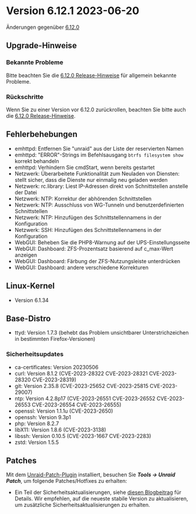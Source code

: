 # Version 6.12.1 2023-06-20

Änderungen gegenüber [6.12.0](6.12.0.md)

## Upgrade-Hinweise

### Bekannte Probleme

Bitte beachten Sie die [6.12.0 Release-Hinweise](6.12.0.md#known-issues) für allgemein bekannte Probleme.

### Rückschritte

Wenn Sie zu einer Version vor 6.12.0 zurückrollen, beachten Sie bitte auch die [6.12.0 Release-Hinweise](6.12.0.md#rolling-back).

## Fehlerbehebungen

- emhttpd: Entfernen Sie "unraid" aus der Liste der reservierten Namen
- emhttpd: "ERROR"-Strings im Befehlsausgang `btrfs filesystem show` korrekt behandeln
- emhttpd: Verhindern Sie cmdStart, wenn bereits gestartet
- Netzwerk: Überarbeitete Funktionalität zum Neuladen von Diensten: stellt sicher, dass die Dienste nur einmalig neu geladen werden
- Netzwerk: rc.library: Liest IP-Adressen direkt von Schnittstellen anstelle der Datei
- Netzwerk: NTP: Korrektur der abhörenden Schnittstellen
- Netzwerk: NTP: Ausschluss von WG-Tunneln und benutzerdefinierten Schnittstellen
- Netzwerk: NTP: Hinzufügen des Schnittstellennamens in der Konfiguration
- Netzwerk: SSH: Hinzufügen des Schnittstellennamens in der Konfiguration
- WebGUI: Beheben Sie die PHP8-Warnung auf der UPS-Einstellungsseite
- WebGUI: Dashboard: ZFS-Prozentsatz basierend auf c\_max-Wert anzeigen
- WebGUI: Dashboard: Färbung der ZFS-Nutzungsleiste unterdrücken
- WebGUI: Dashboard: andere verschiedene Korrekturen

## Linux-Kernel

- Version 6.1.34

## Base-Distro

- ttyd: Version 1.7.3 (behebt das Problem unsichtbarer Unterstrichzeichen in bestimmten Firefox-Versionen)

### Sicherheitsupdates

- ca-certificates: Version 20230506
- curl: Version 8.1.2 (CVE-2023-28322 CVE-2023-28321 CVE-2023-28320 CVE-2023-28319)
- git: Version 2.35.8 (CVE-2023-25652 CVE-2023-25815 CVE-2023-29007)
- ntp: Version 4.2.8p17 (CVE-2023-26551 CVE-2023-26552 CVE-2023-26553 CVE-2023-26554 CVE-2023-26555)
- openssl: Version 1.1.1u (CVE-2023-2650)
- openssh: Version 9.3p1
- php: Version 8.2.7
- libX11: Version 1.8.6 (CVE-2023-3138)
- libssh: Version 0.10.5 (CVE-2023-1667 CVE-2023-2283)
- zstd: Version 1.5.5

## Patches

Mit dem [Unraid-Patch-Plugin](https://forums.unraid.net/topic/185560-unraid-patch-plugin/) installiert, besuchen Sie _**Tools → Unraid Patch**_, um folgende Patches/Hotfixes zu erhalten:

- Ein Teil der Sicherheitsaktualisierungen, siehe [diesen Blogbeitrag](https://unraid.net/blog/cvd) für Details. Wir empfehlen, auf die neueste stabile Version zu aktualisieren, um zusätzliche Sicherheitsaktualisierungen zu erhalten.
